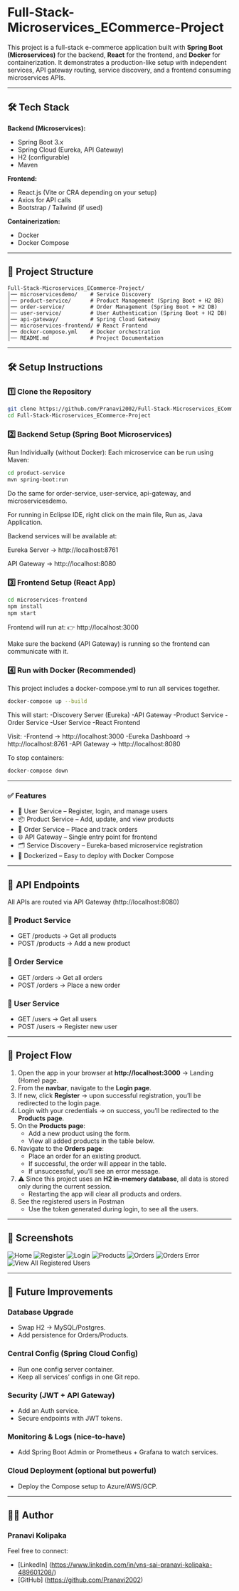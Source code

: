 # Full-Stack-Microservices_ECommerce-Project
This project is a full-stack e-commerce application built with **Spring Boot (Microservices)** for the backend, **React** for the frontend, and **Docker** for containerization. 
It demonstrates a production-like setup with independent services, API gateway routing, service discovery, and a frontend consuming microservices APIs.

---

## 🛠️ Tech Stack

**Backend (Microservices):**
- Spring Boot 3.x
- Spring Cloud (Eureka, API Gateway)
- H2 (configurable)
- Maven

**Frontend:**
- React.js (Vite or CRA depending on your setup)
- Axios for API calls
- Bootstrap / Tailwind (if used)

**Containerization:**
- Docker
- Docker Compose

---

## 📂 Project Structure

```
Full-Stack-Microservices_ECommerce-Project/
│── microservicesdemo/    # Service Discovery
│── product-service/      # Product Management (Spring Boot + H2 DB)
│── order-service/        # Order Management (Spring Boot + H2 DB)
│── user-service/         # User Authentication (Spring Boot + H2 DB)
│── api-gateway/          # Spring Cloud Gateway
│── microservices-frontend/ # React Frontend
│── docker-compose.yml    # Docker orchestration
│── README.md             # Project Documentation
```

---

## 🛠️ Setup Instructions
### 1️⃣ Clone the Repository

```bash
git clone https://github.com/Pranavi2002/Full-Stack-Microservices_ECommerce-Project.git
cd Full-Stack-Microservices_ECommerce-Project
```

### 2️⃣ Backend Setup (Spring Boot Microservices)
Run Individually (without Docker):
Each microservice can be run using Maven:

```bash
cd product-service
mvn spring-boot:run
```

Do the same for order-service, user-service, api-gateway, and microservicesdemo.

For running in Eclipse IDE, right click on the main file, Run as, Java Application.

Backend services will be available at:

Eureka Server → http://localhost:8761

API Gateway → http://localhost:8080

### 3️⃣ Frontend Setup (React App)

```bash
cd microservices-frontend
npm install
npm start
```

Frontend will run at:
👉 http://localhost:3000

Make sure the backend (API Gateway) is running so the frontend can communicate with it.

### 4️⃣ Run with Docker (Recommended)

This project includes a docker-compose.yml to run all services together.

```bash
docker-compose up --build
```

This will start:
-Discovery Server (Eureka)
-API Gateway
-Product Service
-Order Service
-User Service
-React Frontend

Visit:
-Frontend → http://localhost:3000
-Eureka Dashboard → http://localhost:8761
-API Gateway → http://localhost:8080

To stop containers:

```bash
docker-compose down
```

---

### ✅ Features

- 🔑 User Service – Register, login, and manage users
- 📦 Product Service – Add, update, and view products
- 🛒 Order Service – Place and track orders
- 🌐 API Gateway – Single entry point for frontend
- 🗂️ Service Discovery – Eureka-based microservice registration
- 🐳 Dockerized – Easy to deploy with Docker Compose

---

## 📡 API Endpoints

All APIs are routed via API Gateway (http://localhost:8080)

### 🔹 Product Service
- GET /products → Get all products
- POST /products → Add a new product

### 🔹 Order Service
- GET /orders → Get all orders
- POST /orders → Place a new order

### 🔹 User Service
- GET /users → Get all users
- POST /users → Register new user

---

## 🚀 Project Flow

1. Open the app in your browser at **http://localhost:3000** → Landing (Home) page.  
2. From the **navbar**, navigate to the **Login page**.  
3. If new, click **Register** → upon successful registration, you’ll be redirected to the login page.  
4. Login with your credentials → on success, you’ll be redirected to the **Products page**.  
5. On the **Products page**:
   - Add a new product using the form.  
   - View all added products in the table below.  
6. Navigate to the **Orders page**:
   - Place an order for an existing product.  
   - If successful, the order will appear in the table.  
   - If unsuccessful, you’ll see an error message.  
7. ⚠️ Since this project uses an **H2 in-memory database**, all data is stored only during the current session.  
   - Restarting the app will clear all products and orders.  
8. See the registered users in Postman
    - Use the token generated during login, to see all the users.
---

## 📸 Screenshots

![Home](screenshots/home.png)
![Register](screenshots/register.png)
![Login](screenshots/login.png)
![Products](screenshots/products.png)
![Orders](screenshots/orders.png)
![Orders Error](screenshots/errOrders.png)
![View All Registered Users](screenshots/getAllUsers.png)

---

## 🌱 Future Improvements

### Database Upgrade
- Swap H2 → MySQL/Postgres.
- Add persistence for Orders/Products.

### Central Config (Spring Cloud Config)
- Run one config server container.
- Keep all services’ configs in one Git repo.

### Security (JWT + API Gateway)
- Add an Auth service.
- Secure endpoints with JWT tokens.

### Monitoring & Logs (nice-to-have)
- Add Spring Boot Admin or Prometheus + Grafana to watch services.

### Cloud Deployment (optional but powerful)
- Deploy the Compose setup to Azure/AWS/GCP.

---

## 👩‍💻 Author
### Pranavi Kolipaka
Feel free to connect: 
- [LinkedIn] (https://www.linkedin.com/in/vns-sai-pranavi-kolipaka-489601208/)  
- [GitHub] (https://github.com/Pranavi2002)